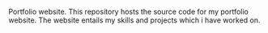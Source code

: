 Portfolio website.
This repository hosts the source code for my portfolio website.
The website entails my skills and projects which i have worked on.
